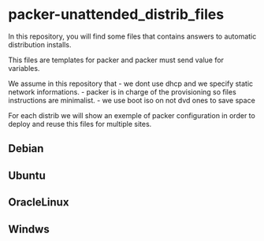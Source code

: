 # packer-unattended_distrib_files

In this repository, you will find some files that contains answers to automatic distribution installs.

This files are templates for packer and packer must send value for variables.

We assume in this repository that
    - we dont use dhcp and we specify static network informations.
    - packer is in charge of the provisioning so files instructions are minimalist.
    - we use boot iso on not dvd ones to save space

For each distrib we will show an exemple of packer configuration in order to deploy and reuse this files for multiple sites.

## Debian



## Ubuntu



## OracleLinux


## Windws
